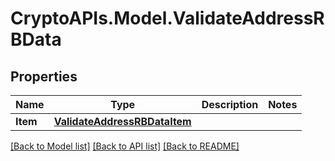 # CryptoAPIs.Model.ValidateAddressRBData

## Properties

Name | Type | Description | Notes
------------ | ------------- | ------------- | -------------
**Item** | [**ValidateAddressRBDataItem**](ValidateAddressRBDataItem.md) |  | 

[[Back to Model list]](../README.md#documentation-for-models) [[Back to API list]](../README.md#documentation-for-api-endpoints) [[Back to README]](../README.md)

